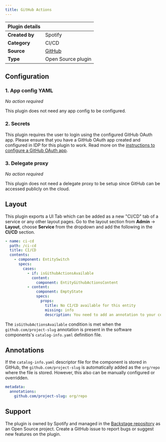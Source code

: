 ```yaml
---
title: GitHub Actions
---
```


| Plugin details |                                                                                     |
| -------------- | ----------------------------------------------------------------------------------- |
| **Created by** | Spotify                                                                             |
| **Category**   | CI/CD                                                                               |
| **Source**     | [GitHub](https://github.com/backstage/backstage/tree/master/plugins/github-actions) |
| **Type**       | Open Source plugin                                                                  |

## Configuration

### 1. App config YAML

_No action required_

This plugin does not need any app config to be configured.

### 2. Secrets

This plugin requires the user to login using the configured GitHub OAuth app. Please ensure that you have a GitHub OAuth app created and configured in IDP for this plugin to work. Read more on the [instructions to configure a GitHub OAuth app](../oauth-support-for-plugins.md).

### 3. Delegate proxy

_No action required_

This plugin does not need a delegate proxy to be setup since GitHub can be accessed publicly on the cloud.

## Layout

This plugin exports a UI Tab which can be added as a new "CI/CD" tab of a service or any other layout pages. Go to the layout section from **Admin** -> **Layout**, choose **Service** from the dropdown and add the following in the **CI/CD** section.

```yaml
- name: ci-cd
  path: /ci-cd
  title: CI/CD
  contents:
    - component: EntitySwitch
      specs:
        cases:
          - if: isGithubActionsAvailable
            content:
              component: EntityGithubActionsContent
          - content:
              component: EmptyState
              specs:
                props:
                  title: No CI/CD available for this entity
                  missing: info
                  description: You need to add an annotation to your component if you want to enable CI/CD for it. You can read more about annotations in Backstage by clicking the button below.
```

The `isGithubActionsAvailable` condition is met when the `github.com/project-slug` annotation is present in the software components's `catalog-info.yaml` definition file.

## Annotations

If the `catalog-info.yaml` descriptor file for the component is stored in GitHub, the `github.com/project-slug` is automatically added as the `org/repo` where the file is stored. However, this also can be manually configured or overridden.

```yaml
metadata:
  annotations:
    github.com/project-slug: org/repo
```

## Support

The plugin is owned by Spotify and managed in the [Backstage repository](https://github.com/backstage/backstage/tree/master/plugins/github-actions) as an Open Source project. Create a GitHub issue to report bugs or suggest new features on the plugin.
